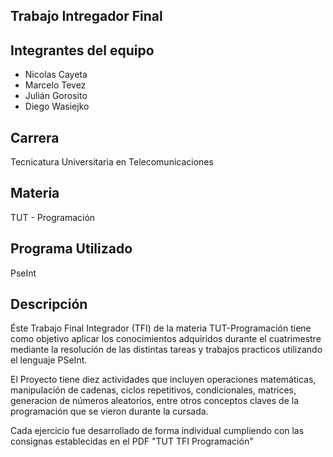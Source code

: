 ## Trabajo Intregador Final

## Integrantes del equipo
- Nicolas Cayeta
- Marcelo Tevez
- Julián Gorosito
- Diego Wasiejko

## Carrera
Tecnicatura Universitaria en Telecomunicaciones

## Materia
TUT - Programación

## Programa Utilizado
PseInt

## Descripción

Éste Trabajo Final Integrador (TFI) de la materia TUT-Programación tiene como objetivo aplicar los conocimientos adquiridos durante el cuatrimestre mediante la resolución de las distintas tareas y trabajos practicos utilizando el lenguaje PSeInt.

El Proyecto tiene diez actividades que incluyen operaciones matemáticas, manipulación de cadenas, ciclos repetitivos, condicionales, matrices, generacion de números aleatorios, entre otros conceptos claves de la programación que se vieron durante la cursada.

Cada ejercicio fue desarrollado de forma individual cumpliendo con las consignas establecidas en el PDF "TUT TFI Programación"
